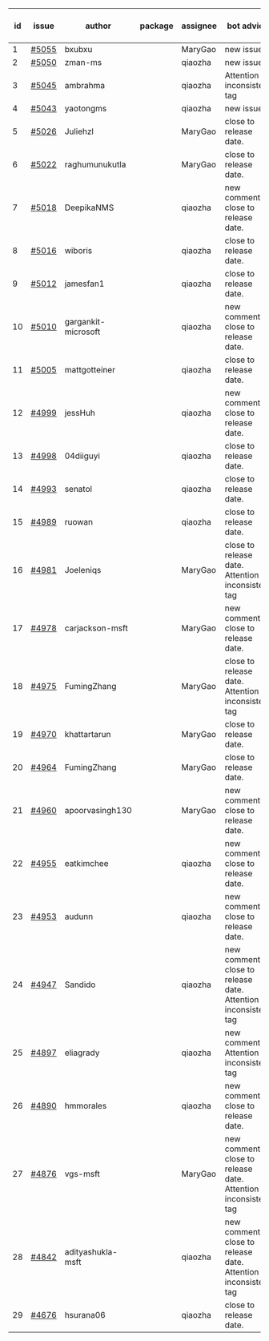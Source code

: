 | id | issue | author | package | assignee | bot advice | created date of issue | target release date | date from target |
| ------ | ------ | ------ | ------ | ------ | ------ | ------ | ------ | :-----: |
| 1 | [#5055](https://github.com/Azure/sdk-release-request/issues/5055) | bxubxu |  | MaryGao | new issue. | 03-18 | 04-26 |  |
| 2 | [#5050](https://github.com/Azure/sdk-release-request/issues/5050) | zman-ms |  | qiaozha | new issue. | 03-15 | 04-26 |  |
| 3 | [#5045](https://github.com/Azure/sdk-release-request/issues/5045) | ambrahma |  | qiaozha | Attention to inconsistent tag | 03-15 | 04-26 |  |
| 4 | [#5043](https://github.com/Azure/sdk-release-request/issues/5043) | yaotongms |  | qiaozha | new issue. | 03-13 | 04-26 |  |
| 5 | [#5026](https://github.com/Azure/sdk-release-request/issues/5026) | Juliehzl |  | MaryGao | close to release date.  | 03-05 | 03-22 | 2 |
| 6 | [#5022](https://github.com/Azure/sdk-release-request/issues/5022) | raghumunukutla |  | MaryGao | close to release date.  | 03-04 | 03-22 | 2 |
| 7 | [#5018](https://github.com/Azure/sdk-release-request/issues/5018) | DeepikaNMS |  | qiaozha | new comment. close to release date.  | 02-29 | 03-22 | 2 |
| 8 | [#5016](https://github.com/Azure/sdk-release-request/issues/5016) | wiboris |  | qiaozha | close to release date.  | 02-29 | 03-22 | 2 |
| 9 | [#5012](https://github.com/Azure/sdk-release-request/issues/5012) | jamesfan1 |  | qiaozha | close to release date.  | 02-28 | 03-22 | 2 |
| 10 | [#5010](https://github.com/Azure/sdk-release-request/issues/5010) | gargankit-microsoft |  | qiaozha | new comment. close to release date.  | 02-28 | 03-22 | 2 |
| 11 | [#5005](https://github.com/Azure/sdk-release-request/issues/5005) | mattgotteiner |  | qiaozha | close to release date.  | 02-27 | 03-22 | 2 |
| 12 | [#4999](https://github.com/Azure/sdk-release-request/issues/4999) | jessHuh |  | qiaozha | new comment. close to release date.  | 02-27 | 03-22 | 2 |
| 13 | [#4998](https://github.com/Azure/sdk-release-request/issues/4998) | 04diiguyi |  | qiaozha | close to release date.  | 02-27 | 03-22 | 2 |
| 14 | [#4993](https://github.com/Azure/sdk-release-request/issues/4993) | senatol |  | qiaozha | close to release date.  | 02-27 | 03-22 | 2 |
| 15 | [#4989](https://github.com/Azure/sdk-release-request/issues/4989) | ruowan |  | qiaozha | close to release date.  | 02-27 | 03-22 | 2 |
| 16 | [#4981](https://github.com/Azure/sdk-release-request/issues/4981) | Joeleniqs |  | MaryGao | close to release date.  Attention to inconsistent tag | 02-24 | 03-22 | 2 |
| 17 | [#4978](https://github.com/Azure/sdk-release-request/issues/4978) | carjackson-msft |  | MaryGao | new comment. close to release date.  | 02-22 | 03-22 | 2 |
| 18 | [#4975](https://github.com/Azure/sdk-release-request/issues/4975) | FumingZhang |  | MaryGao | close to release date.  Attention to inconsistent tag | 02-21 | 03-22 | 2 |
| 19 | [#4970](https://github.com/Azure/sdk-release-request/issues/4970) | khattartarun |  | MaryGao | close to release date.  | 02-20 | 03-22 | 2 |
| 20 | [#4964](https://github.com/Azure/sdk-release-request/issues/4964) | FumingZhang |  | MaryGao | close to release date.  | 02-19 | 03-22 | 2 |
| 21 | [#4960](https://github.com/Azure/sdk-release-request/issues/4960) | apoorvasingh130 |  | MaryGao | new comment. close to release date.  | 02-19 | 03-22 | 2 |
| 22 | [#4955](https://github.com/Azure/sdk-release-request/issues/4955) | eatkimchee |  | qiaozha | new comment. close to release date.  | 02-17 | 03-22 | 2 |
| 23 | [#4953](https://github.com/Azure/sdk-release-request/issues/4953) | audunn |  | qiaozha | new comment. close to release date.  | 02-16 | 03-22 | 2 |
| 24 | [#4947](https://github.com/Azure/sdk-release-request/issues/4947) | Sandido |  | qiaozha | new comment. close to release date.  Attention to inconsistent tag | 02-15 | 03-22 | 2 |
| 25 | [#4897](https://github.com/Azure/sdk-release-request/issues/4897) | eliagrady |  | qiaozha | new comment. Attention to inconsistent tag | 01-18 | 02-23 |  |
| 26 | [#4890](https://github.com/Azure/sdk-release-request/issues/4890) | hmmorales |  | qiaozha | new comment. close to release date.  | 01-16 | 03-22 | 2 |
| 27 | [#4876](https://github.com/Azure/sdk-release-request/issues/4876) | vgs-msft |  | MaryGao | new comment. close to release date.  Attention to inconsistent tag | 01-09 | 03-22 | 2 |
| 28 | [#4842](https://github.com/Azure/sdk-release-request/issues/4842) | adityashukla-msft |  | qiaozha | new comment. close to release date.  Attention to inconsistent tag | 12-20 | 03-22 | 2 |
| 29 | [#4676](https://github.com/Azure/sdk-release-request/issues/4676) | hsurana06 |  | qiaozha | close to release date.  | 10-23 | 03-22 | 2 |
